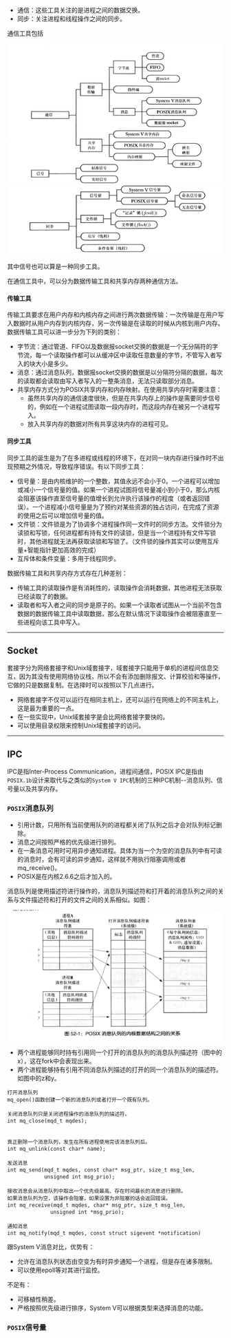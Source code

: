 - 通信：这些工具关注的是进程之间的数据交换。
- 同步：关注进程和线程操作之间的同步。

通信工具包括
<div align=center>
<img src="../img/通信工具.png">
</div>
<div align=center>
<img src="../img/同步工具.png">
</div>

其中信号也可以算是一种同步工具。

在通信工具中，可以分为数据传输工具和共享内存两种通信方法。

#### 传输工具
传输工具要求在用户内存和内核内存之间进行两次数据传输：一次传输是在用户写入数据时从用户内存到内核内存，另一次传输是在读取的时候从内核到用户内存。数据传输工具可以进一步分为下列的类别：
- 字节流：通过管道、FIFO以及数据报socket交换的数据是一个无分隔符的字节流，每一个读取操作都可以从缓冲区中读取任意数量的字节，不管写入者写入的块大小是多少。
- 消息：通过消息队列，数据报socket交换的数据是以分隔符分隔的数据，每次的读取都会读取由写入者写入的一整条消息，无法只读取部分消息。
- 共享内存方式分为POSIX共享内存和内存映射。在使用共享内存时需要注意：
  - 虽然共享内存的通信速度很快，但是在共享内存上的操作是需要同步信号的，例如在一个进程试图读取一段内存时，而这段内存在被另一个进程写入。
  - 放入共享内存的数据对所有共享这块内存的进程可见。

#### 同步工具
同步工具的诞生是为了在多进程或线程的环境下，在对同一块内存进行操作时不出现预期之外情况，导致程序错误。有以下同步工具：
- 信号量：是由内核维护的一个整数，其值永远不会小于0。一个进程可以增加或减小一个信号量的值。如果一个进程试图将信号量减小到小于0，那么内核会阻塞该操作直至信号量的值增长到允许执行该操作的程度（或者返回错误）。一个进程减小信号量是为了预约对某些资源的独占访问，在完成了资源的使用之后可以增加信号量的值。
- 文件锁：文件锁是为了协调多个进程操作同一文件时的同步方法。文件锁分为读锁和写锁，任何进程都有持有文件的读锁，但是当一个进程持有文件写锁时，其他进程就无法再获取读锁和写锁了。（文件锁的操作其实可以使用互斥量+智能指针更加高效的完成）
- 互斥体和条件变量：多用于线程同步。

数据传输工具和共享内存方式存在几种差别：
- 传输工具的读取操作是有消耗性的，读取操作会消耗数据，其他进程无法获取已经读取了的数据。
- 读取者和写入者之间的同步是原子的。如果一个读取者试图从一个当前不包含数据的数据传输工具中读取数据，那么在默认情况下读取操作会被阻塞直至一些进程向该工具中写入。

---

## Socket
套接字分为网络套接字和Unix域套接字，域套接字只能用于单机的进程间信息交互，因为其没有使用网络协议栈，所以不会有添加删除报文、计算校验和等操作，它做的只是数据复制。在选择时可以按照以下几点进行。
- 网络套接字不仅可以运行在相同主机上，还可以运行在网络上的不同主机上，这是最为重要的一点。
- 在一些实现中，Unix域套接字是会比网络套接字要快的。
- 可以使用目录权限来控制Unix域套接字的访问。

---

## IPC
IPC是指Inter-Process Communication，进程间通信，POSIX IPC是指由`POSIX.1b`设计来取代与之类似的`System V IPC`机制的三种IPC机制--消息队列、信号量以及共享内存。


### `POSIX`消息队列

- 引用计数，只用所有当前使用队列的进程都关闭了队列之后才会对队列标记删除。
- 消息之间按照严格的优先级进行排列。
- 在一条消息可用时可用异步通知进程。具体为当一个为空的消息队列中有可读的消息时，会有可读的异步通知，这样就不用执行阻塞调用或者mq_receive()。
- POSIX是在内核2.6.6之后才加入的。

消息队列是使用描述符进行操作的，消息队列描述符和打开着的消息队列之间的关系与文件描述符和打开的文件之间的关系相似。如图：

<div align=center>
<img src="../img/消息队列描述符.png">
</div>

- 两个进程能够同时持有引用同一个打开的消息队列的消息队列描述符（图中的x），这在fork中会表现出来。
- 两个进程能够持有引用不同消息队列描述的打开的同一个消息队列的描述符。如图中的z和y。


```
打开消息队列
mq_open()函数创建一个新的消息队列或者打开一个既有队列。

关闭消息队列只是关闭进程操作的消息队列的描述符。
int mq_close(mqd_t mqdes);


真正删除一个消息队列，发生在所有进程使用完该消息队列后。
int mq_unlink(const char* name);

发送消息
int mq_send(mqd_t mqdes, const char* msg_ptr, size_t msg_len,
            unsigned int msg_prio);

接收消息会从消息队列中取出一个优先级最高、存在时间最长的消息进行删除。
如果消息队列为空，该操作会阻塞，如果设置为非阻塞的话会返回错误。
int mq_receive(mqd_t mqdes, char* msg_ptr, size_t msg_len,
              unsigned int *msg_prio);

通知消息
int mq_notify(mqd_t mqdes, const struct sigevent *notification)
```

跟System V消息对比，优势有：
- 允许在消息队列状态由空变为有时异步通知一个进程，但是存在诸多限制。
- 可以使用epoll等对其进行监控。

不足有：
- 可移植性稍差。
- 严格按照优先级进行排序，System V可以根据类型来选择消息的功能。

### `POSIX`信号量
